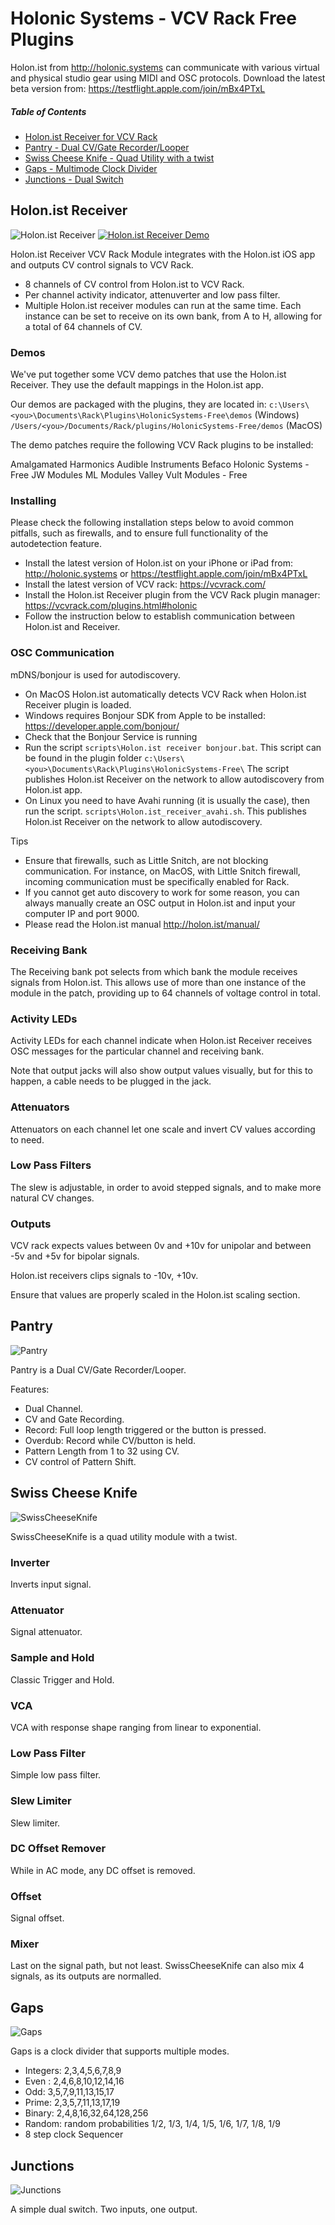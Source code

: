 # Holonic Systems - VCV Rack Free Plugins

Holon.ist from http://holonic.systems can communicate with various virtual and physical studio gear using MIDI and OSC protocols. Download the latest beta version from: https://testflight.apple.com/join/mBx4PTxL

##### Table of Contents  
- [Holon.ist Receiver for VCV Rack](#holonist-receiver)
- [Pantry - Dual CV/Gate Recorder/Looper](#pantry)
- [Swiss Cheese Knife - Quad Utility with a twist](#swiss-cheese-knife)
- [Gaps - Multimode Clock Divider](#gaps)
- [Junctions - Dual Switch](#junctions)


## Holon.ist Receiver

![Holon.ist Receiver](https://raw.githubusercontent.com/hdavid/VCVRack-Holon.ist/master/screencaps/Holon.ist-Receiver.png)    [![Holon.ist Receiver Demo](http://img.youtube.com/vi/eBonU85BfDM/0.jpg)](https://www.youtube.com/watch?v=eBonU85BfDM "Holon.ist Receiver Demo")

Holon.ist Receiver VCV Rack Module integrates with the Holon.ist iOS app and outputs CV control signals to VCV Rack.
- 8 channels of CV control from Holon.ist to VCV Rack.
- Per channel activity indicator, attenuverter and low pass filter.
- Multiple Holon.ist receiver modules can run at the same time. Each instance can be set to receive on its own bank, from A to H, allowing for a total of 64 channels of CV.

### Demos
We've put together some VCV demo patches that use the Holon.ist Receiver. They use the default mappings in the Holon.ist app.

Our demos are packaged with the plugins, they are located in: `c:\Users\<you>\Documents\Rack\Plugins\HolonicSystems-Free\demos` (Windows) `/Users/<you>/Documents/Rack/plugins/HolonicSystems-Free/demos` (MacOS) 

The demo patches require the following VCV Rack plugins to be installed: 

Amalgamated Harmonics
Audible Instruments
Befaco
Holonic Systems - Free
JW Modules
ML Modules
Valley
Vult Modules - Free 

### Installing
Please check the following installation steps below to avoid common pitfalls, such as firewalls, and to ensure full functionality of the autodetection feature.

- Install the latest version of Holon.ist on your iPhone or iPad from: http://holonic.systems or https://testflight.apple.com/join/mBx4PTxL
- Install the latest version of VCV rack: https://vcvrack.com/
- Install the Holon.ist Receiver plugin from the VCV Rack plugin manager: https://vcvrack.com/plugins.html#holonic
- Follow the instruction below  to establish communication between Holon.ist and Receiver.

### OSC Communication
mDNS/bonjour is used for autodiscovery.

- On MacOS Holon.ist automatically detects VCV Rack when Holon.ist Receiver plugin is loaded.
- Windows requires Bonjour SDK from Apple to be installed: https://developer.apple.com/bonjour/  
- Check that the Bonjour Service is running
- Run the script `scripts\Holon.ist receiver bonjour.bat`. This script can be found in the plugin folder `c:\Users\<you>\Documents\Rack\Plugins\HolonicSystems-Free\` The script publishes Holon.ist Receiver on the network to allow autodiscovery from Holon.ist app.
- On Linux you need to have Avahi running (it is usually the case), then run the script. `scripts\Holon.ist_receiver_avahi.sh`. This publishes Holon.ist Receiver on the network to allow autodiscovery.

Tips
- Ensure that firewalls, such as Little Snitch, are not blocking communication. For instance, on MacOS, with Little Snitch firewall, incoming communication must be specifically enabled for Rack.
- If you cannot get auto discovery to work for some reason, you can always manually create an OSC output in Holon.ist and input your computer IP and port 9000.
- Please read the Holon.ist manual http://holon.ist/manual/


### Receiving Bank
The Receiving bank pot selects from which bank the module receives signals from Holon.ist. This allows use of more than one instance of the module in the patch, providing up to 64 channels of voltage control in total.

### Activity LEDs
Activity LEDs for each channel indicate when Holon.ist Receiver receives OSC messages for the particular channel and receiving bank.

Note that output jacks will also show output values visually, but for this to happen, a cable needs to be plugged in the jack.

### Attenuators
Attenuators on each channel let one scale and invert CV values according to need.  

### Low Pass Filters
The slew is adjustable, in order to avoid stepped signals, and to make more natural CV changes.

### Outputs
VCV rack expects values between 0v and +10v for unipolar and between -5v and +5v for bipolar signals.

Holon.ist receivers clips signals to -10v, +10v.
  
Ensure that values are properly scaled in the Holon.ist scaling section.

## Pantry

![Pantry](https://raw.githubusercontent.com/hdavid/VCVRack-Holon.ist/master/screencaps/Pantry.png)

Pantry is a Dual CV/Gate Recorder/Looper.

Features:
- Dual Channel. 
- CV and Gate Recording.
- Record: Full loop length triggered or the button is pressed.
- Overdub: Record while CV/button is held.
- Pattern Length from 1 to 32 using CV.
- CV control of Pattern Shift.


## Swiss Cheese Knife

![SwissCheeseKnife](https://raw.githubusercontent.com/hdavid/VCVRack-Holon.ist/master/screencaps/SwissCheeseKnife.png)

SwissCheeseKnife is a quad utility module with a twist.

### Inverter
Inverts input signal.

### Attenuator 
Signal attenuator.

### Sample and Hold
Classic Trigger and Hold.

### VCA
VCA with response shape ranging from linear to exponential.

### Low Pass Filter
Simple low pass filter.

### Slew Limiter
Slew limiter.

### DC Offset Remover
While in AC mode, any DC offset is removed. 

### Offset
Signal offset.

### Mixer
Last on the signal path, but not least. SwissCheeseKnife can also mix 4 signals, as its outputs are normalled.


## Gaps

![Gaps](https://raw.githubusercontent.com/hdavid/VCVRack-Holon.ist/master/screencaps/Gaps.png)

Gaps is a clock divider that supports multiple modes. 

- Integers: 2,3,4,5,6,7,8,9
- Even : 2,4,6,8,10,12,14,16
- Odd: 3,5,7,9,11,13,15,17
- Prime: 2,3,5,7,11,13,17,19
- Binary: 2,4,8,16,32,64,128,256
- Random: random probabilities 1/2, 1/3, 1/4, 1/5, 1/6, 1/7, 1/8, 1/9
- 8 step clock Sequencer


## Junctions

![Junctions](https://raw.githubusercontent.com/hdavid/VCVRack-Holon.ist/master/screencaps/Junctions.png)

A simple dual switch. Two inputs, one output.
